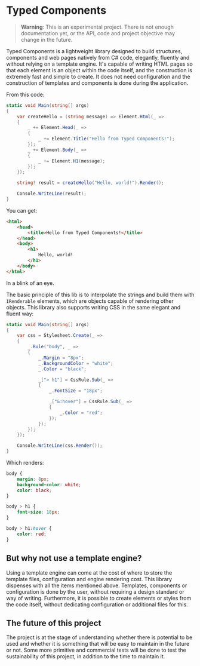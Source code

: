 # Typed Components

> **Warning**: 
> This is an experimental project. There is not enough documentation yet, or the API, code and project objective may change in the future.

Typed Components is a lightweight library designed to build structures, components and web pages natively from C# code, elegantly, fluently and without relying on a template engine. It's capable of writing HTML pages so that each element is an object within the code itself, and the construction is extremely fast and simple to create. It does not need configuration and the construction of templates and components is done during the application.

From this code:

```csharp
static void Main(string[] args)
{
    var createHello = (string message) => Element.Html(_ =>
    {
        _ += Element.Head(_ =>
        {
            _ += Element.Title("Hello from Typed Components!");
        });
        _ += Element.Body(_ =>
        {
            _ += Element.H1(message);
        });
    });

    string? result = createHello("Hello, world!").Render();

    Console.WriteLine(result);
}
```

You can get:

```html
<html>
    <head>
        <title>Hello from Typed Components!</title>
    </head>
    <body>
        <h1>
            Hello, world!
        </h1>
    </body>
</html>
```

In a blink of an eye.

The basic principle of this lib is to interpolate the strings and build them with `IRenderable` elements, which are objects capable of rendering other objects. This library also supports writing CSS in the same elegant and fluent way:

```csharp
static void Main(string[] args)
{
    var css = Stylesheet.Create(_ =>
    {
        _.Rule("body", _ =>
        {
            _.Margin = "8px";
            _.BackgroundColor = "white";
            _.Color = "black";

            _["> h1"] = CssRule.Sub(_ =>
            {
                _.FontSize = "18px";

                _["&:hover"] = CssRule.Sub(_ =>
                {
                    _.Color = "red";
                });
            });
        });
    });

    Console.WriteLine(css.Render());
}
```

Which renders:

```css
body {
    margin: 8px;
    background-color: white;
    color: black;
}

body > h1 {
    font-size: 18px;
}

body > h1:hover {
    color: red;
}
```

## But why not use a template engine?

Using a template engine can come at the cost of where to store the template files, configuration and engine rendering cost. This library dispenses with all the items mentioned above. Templates, components or configuration is done by the user, without requiring a design standard or way of writing. Furthermore, it is possible to create elements or styles from the code itself, without dedicating configuration or additional files for this.

## The future of this project

The project is at the stage of understanding whether there is potential to be used and whether it is something that will be easy to maintain in the future or not. Some more primitive and commercial tests will be done to test the sustainability of this project, in addition to the time to maintain it.